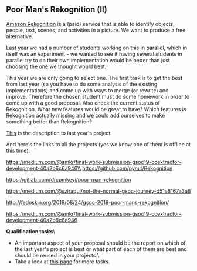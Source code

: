 
## Poor Man's Rekognition (II)

[Amazon Rekognition](https://aws.amazon.com/rekognition/) is a (paid) service that is able to identify objects, people, text, scenes, and activities in a picture. We want to produce a free alternative. 

Last year we had a number of students working on this in parallel, which in itself was an experiment - we wanted to see if having several students in parallel try to do their own implementation would be better than just choosing the one we thought would best.

This year we are only going to select one. The first task is to get the best from last year (so you have to do some analysis of the existing implementations) and come up with ways to merge (or rewrite) and improve. Therefore the chosen student must do some homework in order to come up with a good proposal. Also check the current status of Rekognition. What new features would be great to have? Which features is Rekognition actually missing and we could add ourselves to make something better than Rekognition?

[This](public/gsoc/poormanrekognition) is the description to last year's project.

And here's the links to all the projects (yes we know one of them is offline at this time):

https://medium.com/@amkr/final-work-submission-gsoc19-ccextractor-development-40a2b6c6a946\\
https://github.com/pymit/Rekognition

https://gitlab.com/drcpmkeyi/poor-man-rekognition

https://medium.com/@sziraqui/not-the-normal-gsoc-journey-d51a6167a3a6

http://fedoskin.org/2019/08/24/gsoc-2019-poor-mans-rekognition/

https://medium.com/@amkr/final-work-submission-gsoc19-ccextractor-development-40a2b6c6a946

**Qualification tasks**\\

- An important aspect of your proposal should be the report on which of the last year's project is best or what part of each of them are best and should be reused in your projects.\\
- Take a look at [this page](https://ccextractor.org/public/gsoc/takehome) for more tasks.
